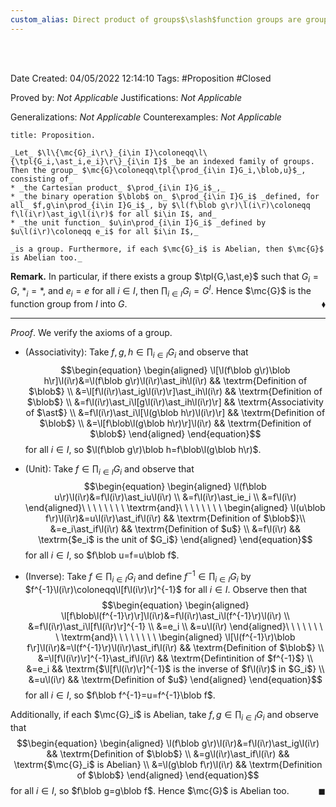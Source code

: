 ```yaml
---
custom_alias: Direct product of groups$\slash$function groups are groups
---
```


<br />
<br />

Date Created: 04/05/2022 12:14:10
Tags: #Proposition #Closed

Proved by: _Not Applicable_
Justifications: _Not Applicable_

Generalizations: _Not Applicable_
Counterexamples: _Not Applicable_

``` ad-Proposition
title: Proposition.

_Let_ $\l\{\mc{G}_i\r\}_{i\in I}\coloneqq\l\{\tpl{G_i,\ast_i,e_i}\r\}_{i\in I}$ _be an indexed family of groups. Then the group_ $\mc{G}\coloneqq\tpl{\prod_{i\in I}G_i,\blob,u}$_, consisting of_
* _the Cartesian product_ $\prod_{i\in I}G_i$_,_
* _the binary operation $\blob$ on_ $\prod_{i\in I}G_i$ _defined, for all_ $f,g\in\prod_{i\in I}G_i$_, by $\l(f\blob g\r)\l(i\r)\coloneqq f\l(i\r)\ast_ig\l(i\r)$ for all $i\in I$, and_
* _the unit function_ $u\in\prod_{i\in I}G_i$ _defined by $u\l(i\r)\coloneqq e_i$ for all $i\in I$,_

_is a group. Furthermore, if each $\mc{G}_i$ is Abelian, then $\mc{G}$ is Abelian too._

```

**Remark.** In particular, if there exists a group $\tpl{G,\ast,e}$ such that $G_i=G$, $\ast_i=\ast$, and $e_i=e$ for all $i\in I$, then $\prod_{i\in I}G_i=G^I$. Hence $\mc{G}$ is the function group from $I$ into $G$.<span style="float:right;">$\blacklozenge$</span>

---

_Proof_. We verify the axioms of a group.
* (Associativity): Take $f,g,h\in\prod_{i\in I}G_i$ and observe that
$$\begin{equation}
    \begin{aligned}
        \l[\l(f\blob g\r)\blob h\r]\l(i\r)&=\l(f\blob g\r)\l(i\r)\ast_ih\l(i\r) && \textrm{Definition of $\blob$} \\
        &=\l[f\l(i\r)\ast_ig\l(i\r)\r]\ast_ih\l(i\r) && \textrm{Definition of $\blob$} \\
        &=f\l(i\r)\ast_i\l[g\l(i\r)\ast_ih\l(i\r)\r] && \textrm{Associativity of $\ast$} \\
        &=f\l(i\r)\ast_i\l[\l(g\blob h\r)\l(i\r)\r] && \textrm{Definition of $\blob$} \\
        &=\l[f\blob\l(g\blob h\r)\r]\l(i\r) && \textrm{Definition of $\blob$}
    \end{aligned}
\end{equation}$$
for all $i\in I$, so $\l(f\blob g\r)\blob h=f\blob\l(g\blob h\r)$.

* (Unit): Take $f\in\prod_{i\in I}G_i$ and observe that
$$\begin{equation}
    \begin{aligned}
        \l(f\blob u\r)\l(i\r)&=f\l(i\r)\ast_iu\l(i\r) \\
        &=f\l(i\r)\ast_ie_i \\
        &=f\l(i\r)
    \end{aligned}\ \ \ \ \ \ \ \ \textrm{and}\ \ \ \ \ \ \ \ 
    \begin{aligned}
        \l(u\blob f\r)\l(i\r)&=u\l(i\r)\ast_if\l(i\r) && \textrm{Definition of $\blob$}\\
        &=e_i\ast_if\l(i\r) && \textrm{Definition of $u$} \\
        &=f\l(i\r) && \textrm{$e_i$ is the unit of $G_i$}
    \end{aligned}
\end{equation}$$
for all $i\in I$, so $f\blob u=f=u\blob f$.
* (Inverse): Take $f\in\prod_{i\in I}G_i$ and define $f^{-1}\in\prod_{i\in I}G_i$ by $f^{-1}\l(i\r)\coloneqq\l[f\l(i\r)\r]^{-1}$ for all $i\in I$. Observe then that
$$\begin{equation}
    \begin{aligned}
        \l[f\blob\l(f^{-1}\r)\r]\l(i\r)&=f\l(i\r)\ast_i\l(f^{-1}\r)\l(i\r) \\
        &=f\l(i\r)\ast_i\l[f\l(i\r)\r]^{-1} \\
        &=e_i \\
        &=u\l(i\r)
    \end{aligned}\ \ \ \ \ \ \ \ \textrm{and}\ \ \ \ \ \ \ \ 
    \begin{aligned}
        \l[\l(f^{-1}\r)\blob f\r]\l(i\r)&=\l(f^{-1}\r)\l(i\r)\ast_if\l(i\r) && \textrm{Definition of $\blob$} \\
        &=\l[f\l(i\r)\r]^{-1}\ast_if\l(i\r) && \textrm{Defintinition of $f^{-1}$} \\
        &=e_i && \textrm{$\l[f\l(i\r)\r]^{-1}$ is the inverse of $f\l(i\r)$ in $G_i$} \\
        &=u\l(i\r) && \textrm{Definition of $u$}
    \end{aligned}
\end{equation}$$
for all $i\in I$, so $f\blob f^{-1}=u=f^{-1}\blob f$.

Additionally, if each $\mc{G}_i$ is Abelian, take $f,g\in\prod_{i\in I}G_i$ and observe that
$$\begin{equation}
    \begin{aligned}
        \l(f\blob g\r)\l(i\r)&=f\l(i\r)\ast_ig\l(i\r) && \textrm{Definition of $\blob$} \\
        &=g\l(i\r)\ast_if\l(i\r) && \textrm{$\mc{G}_i$ is Abelian} \\
        &=\l(g\blob f\r)\l(i\r) && \textrm{Definition of $\blob$}
    \end{aligned}
\end{equation}$$
for all $i\in I$, so $f\blob g=g\blob f$. Hence $\mc{G}$ is Abelian too.<span style="float:right;">$\blacksquare$</span>
